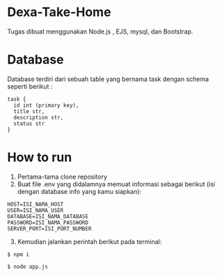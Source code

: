 # Dexa-Take-Home
Tugas dibuat menggunakan Node.js , EJS, mysql, dan Bootstrap.

# Database
Database terdiri dari sebuah table yang bernama task dengan schema seperti berikut :
```
task {
  id int (primary key),
  title str,
  description str,
  status str
}
```

# How to run
1. Pertama-tama clone repository
2. Buat file .env yang didalamnya memuat informasi sebagai berikut (isi dengan database info yang kamu siapkan):
```
HOST=ISI_NAMA_HOST
USER=ISI_NAMA_USER
DATABASE=ISI_NAMA_DATABASE
PASSWORD=ISI_NAMA_PASSWORD
SERVER_PORT=ISI_PORT_NUMBER
```
3. Kemudian jalankan perintah berikut pada terminal:
```
$ npm i

$ node app.js
```
